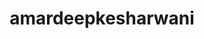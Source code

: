 ---
title: amardeepkesharwani
github: https://github.com/amardeepkesharwani
mode: dark
transition: 1s
score: 65.9
archetype:
- Little Bit of Everything
---